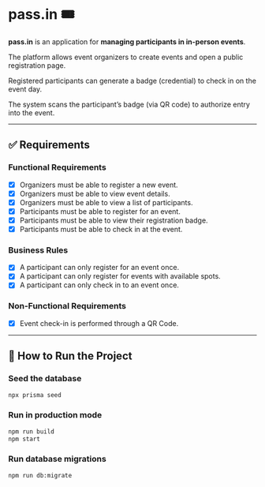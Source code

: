 # pass.in 🎟️

**pass.in** is an application for **managing participants in in-person events**.

The platform allows event organizers to create events and open a public registration page.

Registered participants can generate a badge (credential) to check in on the event day.

The system scans the participant’s badge (via QR code) to authorize entry into the event.

---

## ✅ Requirements

### Functional Requirements

- [x] Organizers must be able to register a new event.
- [x] Organizers must be able to view event details.
- [x] Organizers must be able to view a list of participants.
- [x] Participants must be able to register for an event.
- [x] Participants must be able to view their registration badge.
- [x] Participants must be able to check in at the event.

### Business Rules

- [x] A participant can only register for an event once.
- [x] A participant can only register for events with available spots.
- [x] A participant can only check in to an event once.

### Non-Functional Requirements

- [x] Event check-in is performed through a QR Code.

---

## 🚀 How to Run the Project

### Seed the database

```bash
npx prisma seed
```

### Run in production mode
```bash
npm run build
npm start
```

### Run database migrations
```bash
npm run db:migrate
```
